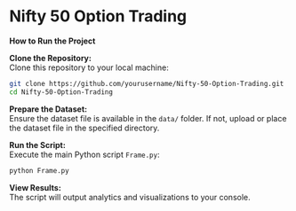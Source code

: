 # Nifty 50 Option Trading
**How to Run the Project**

**Clone the Repository:**  
Clone this repository to your local machine:  
```bash
git clone https://github.com/yourusername/Nifty-50-Option-Trading.git
cd Nifty-50-Option-Trading
```

**Prepare the Dataset:**  
Ensure the dataset file is available in the `data/` folder. If not, upload or place the dataset file in the specified directory.

**Run the Script:**  
Execute the main Python script `Frame.py`:  
```bash
python Frame.py
```

**View Results:**  
The script will output analytics and visualizations to your console.

